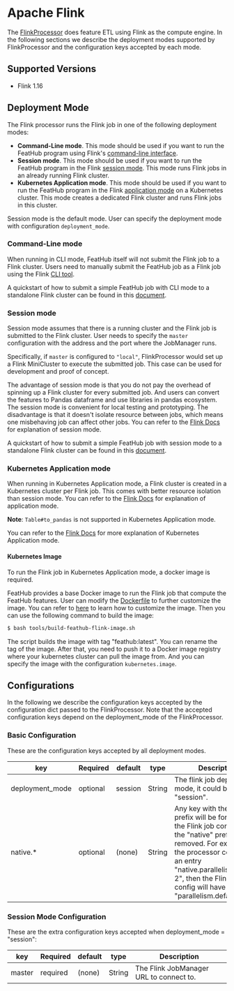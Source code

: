 # Apache Flink

The
[FlinkProcessor](https://github.com/alibaba/feathub/blob/master/python/feathub/processors/flink/flink_processor.py)
does feature ETL using Flink as the compute engine. In the following sections we
describe the deployment modes supported by FlinkProcessor and the configuration
keys accepted by each mode.

## Supported Versions

- Flink 1.16

## Deployment Mode
The Flink processor runs the Flink job in one of the following deployment modes:

- **Command-Line mode**. This mode should be used if you want to run the FeatHub
  program using Flink's [command-line
interface](https://nightlies.apache.org/flink/flink-docs-stable/docs/deployment/cli/#command-line-interface).
- **Session mode**. This mode should be used if you want to run the FeatHub program
  in the Flink [session
mode](https://nightlies.apache.org/flink/flink-docs-release-1.16/docs/deployment/overview/#session-mode).
This mode runs Flink jobs in an already running Flink cluster.
- **Kubernetes Application mode**. This mode should be used if you want to run the
  FeatHub program in the Flink [application
mode](https://nightlies.apache.org/flink/flink-docs-release-1.16/docs/deployment/overview/#application-mode)
on a Kubernetes cluster. This mode creates a dedicated Flink cluster and runs
Flink jobs in this cluster.

Session mode is the default mode. User can specify the deployment mode with
configuration `deployment_mode`.

### Command-Line mode

When running in CLI mode, FeatHub itself will not submit the Flink job to a
Flink cluster. Users need to manually submit the FeatHub job as a Flink job
using the Flink [CLI tool](https://nightlies.apache.org/flink/flink-docs-master/docs/deployment/cli/#command-line-interface).

A quickstart of how to submit a simple FeatHub job with CLI mode to a standalone Flink 
cluster can be found in this [document](../quickstarts/flink-cli-mode.md).

### Session mode

Session mode assumes that there is a running cluster and the Flink job is
submitted to the Flink cluster. User needs to specify the `master` configuration
with the address and the port where the JobManager runs.

Specifically, if `master` is configured to `"local"`, FlinkProcessor would set
up a Flink MiniCluster to execute the submitted job. This case can be used for
development and proof of concept.

The advantage of session mode is that you do not pay the overhead of spinning up a Flink
cluster for every submitted job. And users can convert the features to Pandas dataframe 
and use libraries in pandas ecosystem. The session mode is convenient for local testing 
and prototyping. The disadvantage is that it doesn't isolate resource between jobs, 
which means one misbehaving job can affect other jobs. You can refer to 
the [Flink Docs](https://nightlies.apache.org/flink/flink-docs-master/docs/deployment/overview/#session-mode)
for explanation of session mode. 

A quickstart of how to submit a simple FeatHub job with session mode to a standalone 
Flink cluster can be found in this [document](../quickstarts/flink-session-mode.md).

### Kubernetes Application mode

When running in Kubernetes Application mode, a Flink cluster is created in a Kubernetes 
cluster per Flink job. This comes with better resource isolation than session mode. 
You can refer to 
the [Flink Docs](https://nightlies.apache.org/flink/flink-docs-master/docs/deployment/overview/#application-mode)
for explanation of application mode. 

**Note**: `Table#to_pandas` is not supported in Kubernetes Application mode.

You can refer to the [Flink Docs](https://nightlies.apache.org/flink/flink-docs-master/docs/deployment/resource-providers/native_kubernetes/#application-mode) 
for more explanation of Kubernetes Application mode.

#### Kubernetes Image
To run the Flink job in Kubernetes Application mode, a docker image is required.

FeatHub provides a base Docker image to run the Flink job that compute the FeatHub 
features. User can modify the [Dockerfile](../../../docker/Dockerfile) to further customize 
the image. You can refer to [here](https://nightlies.apache.org/flink/flink-docs-master/docs/deployment/resource-providers/standalone/docker/#further-customization)
to learn how to customize the image. Then you can use the following command to build 
the image:

```bash
$ bash tools/build-feathub-flink-image.sh
```

The script builds the image with tag "feathub:latest". You can rename the tag of the 
image. After that, you need to push it to a Docker image registry where your kubernetes 
cluster can pull the image from. And you can specify the image with the 
configuration `kubernetes.image`.

## Configurations

In the following we describe the configuration keys accepted by the
configuration dict passed to the FlinkProcessor. Note that the accepted
configuration keys depend on the deployment_mode of the FlinkProcessor.

### Basic Configuration

These are the configuration keys accepted by all deployment modes.

| key             | Required | default | type   | Description                                                                              |
|-----------------|----------|---------|--------|------------------------------------------------------------------------------------------|
| deployment_mode | optional | session | String | The flink job deployment mode, it could be "cli" or "session". |
| native.*                | optional | (none)         | String | Any key with the "native" prefix will be forwarded to the Flink job config after the "native" prefix is removed. For example, if the processor config has an entry "native.parallelism.default: 2", then the Flink job config will have an entry "parallelism.default: 2". |

### Session Mode Configuration

These are the extra configuration keys accepted when deployment_mode = "session":

| key             | Required | default | type   | Description                                                                              |
|-----------------|----------|---------|--------|------------------------------------------------------------------------------------------|
| master          | required | (none)  | String  | The Flink JobManager URL to connect to.                                                 |

